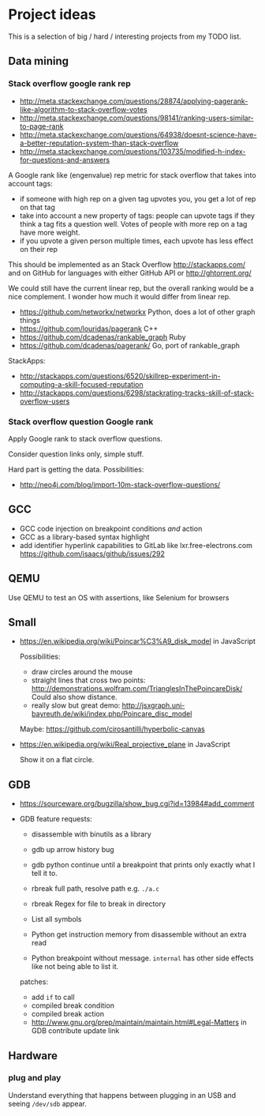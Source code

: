 # Project ideas

This is a selection of big / hard / interesting projects from my TODO list.

## Data mining

### Stack overflow google rank rep

- http://meta.stackexchange.com/questions/28874/applying-pagerank-like-algorithm-to-stack-overflow-votes
- http://meta.stackexchange.com/questions/98141/ranking-users-similar-to-page-rank
- http://meta.stackexchange.com/questions/64938/doesnt-science-have-a-better-reputation-system-than-stack-overflow
- http://meta.stackexchange.com/questions/103735/modified-h-index-for-questions-and-answers

A Google rank like (engenvalue) rep metric for stack overflow that takes into account tags:

- if someone with high rep on a given tag upvotes you, you get a lot of rep on that tag
- take into account a new property of tags: people can upvote tags if they think a tag fits a question well. Votes of people with more rep on a tag have more weight.
- if you upvote a given person multiple times, each upvote has less effect on their rep

This should be implemented as an Stack Overflow http://stackapps.com/ and on GitHub for languages with either GitHub API or http://ghtorrent.org/

We could still have the current linear rep, but the overall ranking would be a nice complement. I wonder how much it would differ from linear rep.

- https://github.com/networkx/networkx Python, does a lot of other graph things
- https://github.com/louridas/pagerank C++
- https://github.com/dcadenas/rankable_graph Ruby
- https://github.com/dcadenas/pagerank/ Go, port of rankable_graph

StackApps:

- http://stackapps.com/questions/6520/skillrep-experiment-in-computing-a-skill-focused-reputation
- http://stackapps.com/questions/6298/stackrating-tracks-skill-of-stack-overflow-users

### Stack overflow question Google rank

Apply Google rank to stack overflow questions.

Consider question links only, simple stuff.

Hard part is getting the data. Possibilities:

- <http://neo4j.com/blog/import-10m-stack-overflow-questions/>

## GCC

- GCC code injection on breakpoint conditions *and* action
- GCC as a library-based syntax highlight
- add identifier hyperlink capabilities to GitLab like lxr.free-electrons.com https://github.com/isaacs/github/issues/292

## QEMU

Use QEMU to test an OS with assertions, like Selenium for browsers

## Small

-   https://en.wikipedia.org/wiki/Poincar%C3%A9_disk_model in JavaScript

    Possibilities:

    - draw circles around the mouse
    - straight lines that cross two points: http://demonstrations.wolfram.com/TrianglesInThePoincareDisk/ Could also show distance.
    - really slow but great demo: http://jsxgraph.uni-bayreuth.de/wiki/index.php/Poincare_disc_model

    Maybe: https://github.com/cirosantilli/hyperbolic-canvas

-   https://en.wikipedia.org/wiki/Real_projective_plane in JavaScript

    Show it on a flat circle.

## GDB

-   https://sourceware.org/bugzilla/show_bug.cgi?id=13984#add_comment

-   GDB feature requests:

    - disassemble with binutils as a library
    - gdb up arrow history bug

    - gdb python continue until a breakpoint that prints only exactly what I tell it to.
    - rbreak full path, resolve path e.g. `./a.c`
    - rbreak Regex for file to break in directory
    - List all symbols
    - Python get instruction memory from disassemble without an extra read
    - Python breakpoint without message. `internal` has other side effects like not being able to list it. 

    patches:

    - add `if` to call
    - compiled break condition
    - compiled break action
    - http://www.gnu.org/prep/maintain/maintain.html#Legal-Matters in GDB contribute update link

## Hardware

### plug and play

Understand everything that happens between plugging in an USB and seeing `/dev/sdb` appear.
